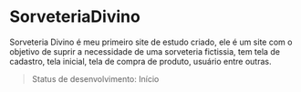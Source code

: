 # SorveteriaDivino
Sorveteria Divino é meu primeiro site de estudo criado, ele é um site com o objetivo de suprir a necessidade de uma sorveteria fictissia, tem tela de cadastro, tela inicial, tela de compra de produto, usuário entre outras. 

> Status de desenvolvimento: Início
